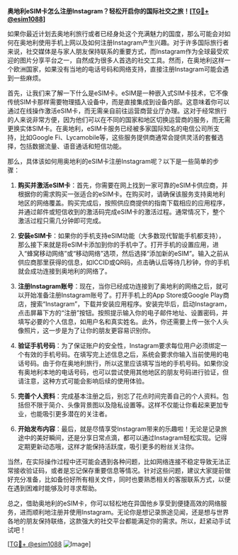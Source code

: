 **奥地利eSIM卡怎么注册Instagram？轻松开启你的国际社交之旅！[[TG💪+ @esim1088](https://t.me/s/esim1088)]**

如果你最近计划去奥地利旅行或者已经身处这个充满魅力的国度，那么可能会对如何在奥地利使用手机上网以及如何注册Instagram产生兴趣。对于许多国际旅行者来说，社交媒体是与家人朋友保持联系的重要方式，而Instagram作为全球最受欢迎的图片分享平台之一，自然成为很多人首选的社交工具。然而，在奥地利这样一个欧洲国家，如果没有当地的电话号码和网络支持，直接注册Instagram可能会遇到一些麻烦。

首先，让我们来了解一下什么是eSIM卡。eSIM是一种嵌入式SIM卡技术，它不像传统SIM卡那样需要物理插入设备中，而是直接集成到设备内部。这意味着你可以通过在线操作激活eSIM卡，而无需亲自前往运营商营业厅办理。这对于经常旅行的人来说非常方便，因为他们可以在不同的国家和地区切换运营商的服务，而无需更换实体SIM卡。在奥地利，eSIM卡服务已经被多家国际知名的电信公司所支持，比如Google Fi、Lycamobile等，这些服务提供商通常会提供灵活的套餐选择，包括数据流量、语音通话和短信功能。

那么，具体该如何用奥地利的eSIM卡注册Instagram呢？以下是一些简单的步骤：

1. **购买并激活eSIM卡**：首先，你需要在网上找到一家可靠的eSIM卡供应商，并根据你的需求购买一张适合的eSIM卡。在购买时，请确保该服务支持奥地利地区的网络覆盖。购买完成后，按照供应商提供的指南下载相应的应用程序，并通过邮件或短信收到的激活码完成eSIM卡的激活过程。通常情况下，整个激活过程只需几分钟即可完成。

2. **安装eSIM卡**：如果你的手机支持eSIM功能（大多数现代智能手机都支持），那么接下来就是将eSIM卡添加到你的手机中了。打开手机的设置应用，进入“蜂窝移动网络”或“移动网络”选项，然后选择“添加新的eSIM”。输入之前从供应商那里获得的信息，如ICCID或QR码，点击确认后等待几秒钟，你的手机就会成功连接到奥地利的网络了。

3. **注册Instagram账号**：现在，当你已经成功连接到了奥地利的网络之后，就可以开始准备注册Instagram账号了。打开手机上的App Store或Google Play商店，搜索“Instagram”，下载并安装应用程序。安装完毕后，启动Instagram，点击屏幕下方的“注册”按钮。按照提示输入你的电子邮件地址、设置密码，并填写必要的个人信息，如用户名和真实姓名。此外，你还需要上传一张个人头像照片，这一步是为了让你的朋友更容易识别你。

4. **验证手机号码**：为了保证账户的安全性，Instagram要求每位用户必须绑定一个有效的手机号码。在填写完上述信息之后，系统会要求你输入当前使用的电话号码。由于你在奥地利旅行，所以这里应该填写当地的手机号码。如果你没有奥地利本地的电话号码，也可以尝试使用其他地区的朋友号码进行验证，但请注意，这种方式可能会影响后续的使用体验。

5. **完善个人资料**：完成基本注册之后，别忘了花点时间完善自己的个人资料。包括但不限于简介、头像背景图以及隐私设置等。这样不仅能让你看起来更加专业，也能吸引更多潜在的关注者。

6. **开始发布内容**：最后，就是尽情享受Instagram带来的乐趣啦！无论是记录旅途中的美好瞬间，还是分享日常点滴，都可以通过Instagram轻松实现。记得定期更新动态哦，这样才能保持活跃度，吸引更多的粉丝关注你。

当然，在实际操作过程中还可能会遇到各种问题，比如网络连接不稳定导致无法正常接收验证码，或者是忘记保存重要信息等情况。针对这些问题，建议大家提前做好充分准备，比如备份好所有相关文件，同时也要熟悉相关的客服联系方式，以便在遇到困难时能够及时寻求帮助。

总之，借助奥地利的eSIM卡，你可以轻松地在异国他乡享受到便捷高效的网络服务，进而顺利地注册并使用Instagram。无论你是想记录旅途见闻，还是想与世界各地的朋友保持联络，这款强大的社交平台都能满足你的需求。所以，赶紧动手试试吧！

[[TG💪+ @esim1088](https://t.me/s/esim1088) ![Image](https://i.postimg.cc/4NQfJmqS/Snipaste-2025-05-13-00-14-12.png)]